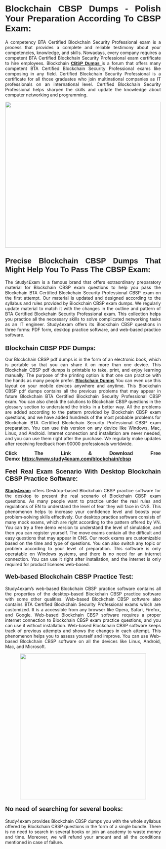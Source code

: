 <h1 style="text-align: justify;"><strong><span style="font-family:Lucida Sans Unicode,Lucida Grande,sans-serif;">Blockchain CBSP Dumps - Polish Your Preparation According To CBSP Exam:</span></strong></h1>

<p style="text-align: justify;">A competency BTA Certified Blockchain Security Professional exam is a process that provides a complete and reliable testimony about your competencies, knowledge, and skills. Nowadays, every company requires a competent BTA Certified Blockchain Security Professional exam certificate to hire employees. Blockchain <a href="https://www.study4exam.com/blockchain/cbsp-valid-dumps"><span style="font-family:Verdana,Geneva,sans-serif;"><strong>CBSP Dumps</strong></span></a><a href="https://www.study4exam.com/blue-prism/ad01-valid-dumps"> </a>is a forum that offers many competent BTA Certified Blockchain Security Professional exams like composing in any field. Certified Blockchain Security Professional is a certificate for all those graduates who join multinational companies as IT professionals on an international level. Certified Blockchain Security Professional helps sharpen the skills and update the knowledge about computer networking and programming.</p>

<p style="text-align: justify;"><a href="https://www.study4exam.com/blockchain/cbsp"><img alt="" src="https://www.thequestionanswers.com/wp-content/uploads/2022/06/S4E-Cert-Exams-Questions-Banner.webp" style="width: 100%; height: 470px;" /></a></p>

<h2 style="text-align: justify;"><span style="font-family:Lucida Sans Unicode,Lucida Grande,sans-serif;"><strong><span style="font-size:24px;">Precise Blockchain CBSP Dumps That Might Help You To Pass The CBSP Exam:</span></strong></span></h2>

<p style="text-align: justify;">The <span style="font-family:Lucida Sans Unicode,Lucida Grande,sans-serif;">Study4Exam</span> is a famous brand that offers extraordinary preparatory material for Blockchain CBSP exam questions to help you pass the Blockchain BTA Certified Blockchain Security Professional CBSP exam on the first attempt. Our material is updated and designed according to the syllabus and rules provided by Blockchain CBSP exam dumps. We regularly update material to match it with the changes in the outline and pattern of BTA Certified Blockchain Security Professional exam. This collection helps you practice all the necessary skills to solve complicated networking tasks as an IT engineer. Study4exam offers its Blockchain CBSP questions in three forms: PDF form, desktop practice software, and web-based practice software. </p>

<h3 style="text-align: justify;"><strong><span style="font-size:20px;"><span style="font-family:Lucida Sans Unicode,Lucida Grande,sans-serif;">Blockchain CBSP PDF Dumps:</span></span></strong></h3>

<p style="text-align: justify;">Our Blockchain CBSP pdf dumps is in the form of an electronic book, which is portable so that you can share it on more than one device. This Blockchain CBSP pdf dumps is printable to take, print, and enjoy learning manually. The purpose of the printing option is that one can practice with the hands as many people prefer. <a href="https://www.study4exam.com/blockchain-exams"><span style="font-family:Lucida Sans Unicode,Lucida Grande,sans-serif;"><strong>Blockchain Dumps</strong></span></a> You can even use this layout on your mobile devices anywhere and anytime. This Blockchain CBSP pdf dumps contains all the previous problems that may appear in future Blockchain BTA Certified Blockchain Security Professional CBSP exam. You can also check the solutions to Blockchain CBSP questions in the glossary section to understand the tricks in a better way. All the problems are added according to the pattern provided by Blockchain CBSP exam questions, and we have added hundreds of the most probable problems for Blockchain BTA Certified Blockchain Security Professional CBSP exam preparation. You can use this version on any device like Windows, Mac, Linux, and Android. Internet connection and installation are never needed, and you can use them right after the purchase. We regularly make updates after receiving feedback from 90000 professionals worldwide.</p>

<p style="text-align: justify;"><span style="font-family:Lucida Sans Unicode,Lucida Grande,sans-serif;"><strong><span style="font-size:16px;">Click The Link & Download Free Demo:</span></strong></span> <strong><span style="font-family:Lucida Sans Unicode,Lucida Grande,sans-serif;"><span style="font-size:16px;"><a href="https://www.study4exam.com/blockchain/cbsp">https://www.study4exam.com/blockchain/cbsp</a></span></span></strong></p>

<h4 style="text-align: justify;"><strong><span style="font-family:Lucida Sans Unicode,Lucida Grande,sans-serif;"><span style="font-size:20px;">Feel Real Exam Scenario With Desktop Blockchain CBSP Practice Software:</span></span></strong></h4>

<p style="text-align: justify;"><a href="https://www.study4exam.com/"><span style="font-family:Verdana,Geneva,sans-serif;"><strong>Study4exam</strong></span></a> offers Desktop-based Blockchain CBSP practice software for the desktop to present the real scenario of Blockchain CBSP exam questions. As many people want to practice under the real rules and regulations of EN to understand the level of fear they will face in CNS. This phenomenon helps to increase your confidence level and boosts your problem-solving skills effectively. Our desktop practice software consists of many mock exams, which are right according to the pattern offered by VN. You can try a free demo version to understand the level of simulation, and then you can register yourself. The move exams contain all the difficult and easy questions that may appear in CNS. Our mock exams are customizable based on the time and type of questions. You can also switch any topic or problem according to your level of preparation. This software is only operatable on Windows systems, and there is no need for an internet connection. You can use it right after installation, and the internet is only required for product licenses web-based. </p>

<h4 style="text-align: justify;"><span style="font-family:Lucida Sans Unicode,Lucida Grande,sans-serif;"><strong><span style="font-size:20px;">Web-based Blockchain CBSP Practice Test:</span></strong></span></h4>

<p style="text-align: justify;">Study4exam’s web-based Blockchain CBSP practice software contains all the properties of the desktop-based Blockchain CBSP practice software with some other qualities. Web-based Blockchain CBSP software also contains BTA Certified Blockchain Security Professional exams which are customized. It is a accessible from any browser like Opera, Safari, Firefox, and Google. Web-based Blockchain CBSP software requires a proper internet connection to Blockchain CBSP exam practice questions, and you can use it without installation. Web-based Blockchain CBSP software keeps track of previous attempts and shows the changes in each attempt. This phenomenon helps you to assess yourself and improve. You can use Web-based Blockchain CBSP software on all the devices like Linux, Android, Mac, and Microsoft.</p>

<p style="text-align: center;"><a href="https://www.study4exam.com/blockchain/cbsp"><img alt="" src="https://www.thequestionanswers.com/wp-content/uploads/2022/06/S4E-Cert-Exams-Questions-Discount-Banner.webp" style="width: 90%; height: 470px;" /></a></p>

<h4 style="text-align: justify;"><span style="font-family:Lucida Sans Unicode,Lucida Grande,sans-serif;"><strong><span style="font-size:20px;">No need of searching for several books:</span></strong></span></h4>

<p style="text-align: justify;">Study4exam provides Blockchain CBSP dumps you with the whole syllabus offered by Blockchain CBSP questions in the form of a single bundle. There is no need to search in several books or join an academy to waste money and time. Moreover, we will refund your amount and all the conditions mentioned in case of failure.</p>
